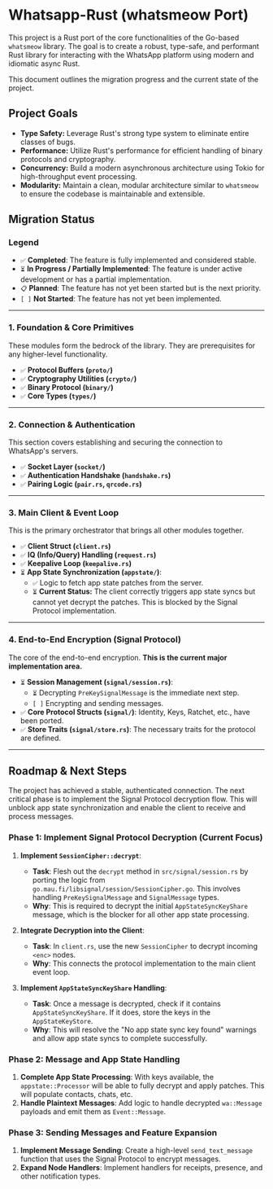 # Whatsapp-Rust (whatsmeow Port)

This project is a Rust port of the core functionalities of the Go-based `whatsmeow` library. The goal is to create a robust, type-safe, and performant Rust library for interacting with the WhatsApp platform using modern and idiomatic async Rust.

This document outlines the migration progress and the current state of the project.

## Project Goals

- **Type Safety:** Leverage Rust's strong type system to eliminate entire classes of bugs.
- **Performance:** Utilize Rust's performance for efficient handling of binary protocols and cryptography.
- **Concurrency:** Build a modern asynchronous architecture using Tokio for high-throughput event processing.
- **Modularity:** Maintain a clean, modular architecture similar to `whatsmeow` to ensure the codebase is maintainable and extensible.

## Migration Status

### Legend

- `✅` **Completed**: The feature is fully implemented and considered stable.
- `⏳` **In Progress / Partially Implemented**: The feature is under active development or has a partial implementation.
- `📋` **Planned**: The feature has not yet been started but is the next priority.
- `[ ]` **Not Started**: The feature has not yet been implemented.

---

### 1. Foundation & Core Primitives

These modules form the bedrock of the library. They are prerequisites for any higher-level functionality.

- `✅` **Protocol Buffers (`proto/`)**
- `✅` **Cryptography Utilities (`crypto/`)**
- `✅` **Binary Protocol (`binary/`)**
- `✅` **Core Types (`types/`)**

---

### 2. Connection & Authentication

This section covers establishing and securing the connection to WhatsApp's servers.

- `✅` **Socket Layer (`socket/`)**
- `✅` **Authentication Handshake (`handshake.rs`)**
- `✅` **Pairing Logic (`pair.rs`, `qrcode.rs`)**

---

### 3. Main Client & Event Loop

This is the primary orchestrator that brings all other modules together.

- `✅` **Client Struct (`client.rs`)**
- `✅` **IQ (Info/Query) Handling (`request.rs`)**
- `✅` **Keepalive Loop (`keepalive.rs`)**
- `⏳` **App State Synchronization (`appstate/`)**:
  - `✅` Logic to fetch app state patches from the server.
  - `⏳` **Current Status:** The client correctly triggers app state syncs but cannot yet decrypt the patches. This is blocked by the Signal Protocol implementation.

---

### 4. End-to-End Encryption (Signal Protocol)

The core of the end-to-end encryption. **This is the current major implementation area.**

- `⏳` **Session Management (`signal/session.rs`)**:
  - `⏳` Decrypting `PreKeySignalMessage` is the immediate next step.
  - `[ ]` Encrypting and sending messages.
- `✅` **Core Protocol Structs (`signal/`)**: Identity, Keys, Ratchet, etc., have been ported.
- `✅` **Store Traits (`signal/store.rs`)**: The necessary traits for the protocol are defined.

---

## Roadmap & Next Steps

The project has achieved a stable, authenticated connection. The next critical phase is to implement the Signal Protocol decryption flow. This will unblock app state synchronization and enable the client to receive and process messages.

### Phase 1: Implement Signal Protocol Decryption (Current Focus)

1.  **Implement `SessionCipher::decrypt`**:

    - **Task**: Flesh out the `decrypt` method in `src/signal/session.rs` by porting the logic from `go.mau.fi/libsignal/session/SessionCipher.go`. This involves handling `PreKeySignalMessage` and `SignalMessage` types.
    - **Why**: This is required to decrypt the initial `AppStateSyncKeyShare` message, which is the blocker for all other app state processing.

2.  **Integrate Decryption into the Client**:

    - **Task**: In `client.rs`, use the new `SessionCipher` to decrypt incoming `<enc>` nodes.
    - **Why**: This connects the protocol implementation to the main client event loop.

3.  **Implement `AppStateSyncKeyShare` Handling**:
    - **Task**: Once a message is decrypted, check if it contains `AppStateSyncKeyShare`. If it does, store the keys in the `AppStateKeyStore`.
    - **Why**: This will resolve the "No app state sync key found" warnings and allow app state syncs to complete successfully.

### Phase 2: Message and App State Handling

1.  **Complete App State Processing**: With keys available, the `appstate::Processor` will be able to fully decrypt and apply patches. This will populate contacts, chats, etc.
2.  **Handle Plaintext Messages**: Add logic to handle decrypted `wa::Message` payloads and emit them as `Event::Message`.

### Phase 3: Sending Messages and Feature Expansion

1.  **Implement Message Sending**: Create a high-level `send_text_message` function that uses the Signal Protocol to encrypt messages.
2.  **Expand Node Handlers**: Implement handlers for receipts, presence, and other notification types.
